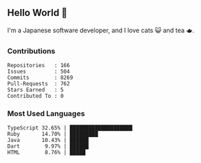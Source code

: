 ## Hello World 👋

I'm a Japanese software developer, and I love cats 😺 and tea 🫖.

### Contributions

    Repositories   : 166
    Issues         : 504
    Commits        : 8269
    Pull-Requests  : 762
    Stars Earned   : 5
    Contributed To : 0

### Most Used Languages

    TypeScript 32.65% | ████████████████████
    Ruby       14.70% | █████████
    Java       10.43% | ██████
    Dart        9.97% | ██████
    HTML        8.76% | █████
